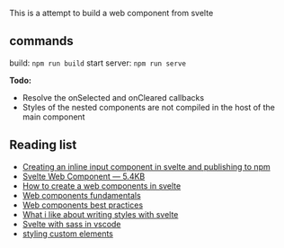 This is a attempt to build a web component from svelte

## commands
build: `npm run build`
start server: `npm run serve`

**Todo:**
 - Resolve the onSelected and onCleared callbacks
 - Styles of the nested components are not compiled in the host of the main component

## Reading list
 - [Creating an inline input component in svelte and publishing to npm](https://medium.com/@ukchukx/creating-an-inline-input-component-in-svelte-and-publishing-to-npm-84274be1aa73)
 - [Svelte Web Component — 5.4KB](https://itnext.io/svelte-web-component-5-4kb-4afe46590d99)
 - [How to create a web components in svelte](https://dev.to/silvio/how-to-create-a-web-components-in-svelte-2g4j)
 - [Web components fundamentals](https://developers.google.com/web/fundamentals/web-components/customelements)
 - [Web components best practices](https://developers.google.com/web/fundamentals/web-components/best-practices)
 - [What i like about writing styles with svelte](https://css-tricks.com/what-i-like-about-writing-styles-with-svelte/)
 - [Svelte with sass in vscode](https://daveceddia.com/svelte-with-sass-in-vscode/)
 - [styling custom elements](https://alligator.io/web-components/styling-custom-elements/)



